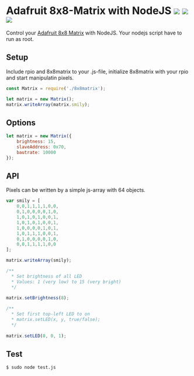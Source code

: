 # Adafruit 8x8-Matrix with NodeJS ![](https://img.shields.io/npm/v/8x8matrix.svg) ![](https://img.shields.io/bundlephobia/min/8x8matrix.svg) ![](https://img.shields.io/npm/dt/8x8matrix.svg)

Control your [Adafruit 8x8 Matrix](https://www.adafruit.com/products/959) with NodeJS. Your nodejs script have to run as root.

## Setup

Include rpio and 8x8matrix to your .js-file, initialize 8x8matrix with your rpio and start manipulatin pixels.

```js
const Matrix = require('./8x8matrix');

let matrix = new Matrix();
matrix.writeArray(matrix.smily);
```

## Options 

```js
let matrix = new Matrix({
	brightness: 15,
	slaveAddress: 0x70,
	bautrate: 10000
});
```

## API

Pixels can be written by a simple js-array with 64 objects. 

```js
var smily = [
	0,0,1,1,1,1,0,0,
	0,1,0,0,0,0,1,0,
	1,0,1,0,1,0,0,1,
	1,0,1,0,1,0,0,1,
	1,0,0,0,0,1,0,1,
	1,0,1,1,1,0,0,1,
	0,1,0,0,0,0,1,0,
	0,0,1,1,1,1,0,0
];

matrix.writeArray(smily);

/**
  * Set brightness of all LED
  * Values: 1 (very low) to 15 (very bright)
  */
  
matrix.setBrightness(8);

/**
  * Set first top-left LED to on 
  * matrix.setLED(x, y, true/false);
  */
  
matrix.setLED(0, 0, 1);
```

## Test

```
$ sudo node test.js
```